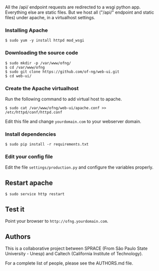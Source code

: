 All the /api/ endpoint requests are redirected to a wsgi python app. Everything
else are static files. But we host all ("/api/" endpoint and static files) under
apache, in a virtualhost settings.

### Installing Apache

```
$ sudo yum -y install httpd mod_wsgi
```

### Downloading the source code

```
$ sudo mkdir -p /var/www/ofng/
$ cd /var/www/ofng
$ sudo git clone https://github.com/of-ng/web-ui.git
$ cd web-ui/
```

### Create the Apache virtualhost

Run the following command to add virtual host to apache.

```
$ sudo cat /var/www/ofng/web-ui/apache.conf >> /etc/httpd/conf/httpd.conf
```

Edit this file and change `yourdomain.com` to your webserver domain.

### Install dependencies

```
$ sudo pip install -r requirements.txt
```

### Edit your config file

Edit the file `settings/production.py` and configure the variables
properly.


## Restart apache

```
$ sudo service http restart
```

## Test it

Point your browser to `http://ofng.yourdomain.com`.

## Authors

This is a collaborative project between SPRACE (From São Paulo State University
\- Unesp) and Caltech (California Institute of Technology).

For a complete list of people, please see the AUTHORS.md file.